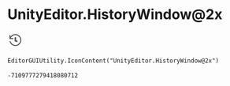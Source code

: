 # UnityEditor.HistoryWindow@2x
![](/img/UnityEditor.HistoryWindow@2x.png)

``` CSharp
EditorGUIUtility.IconContent("UnityEditor.HistoryWindow@2x")
```
```
-7109777279418080712
```
